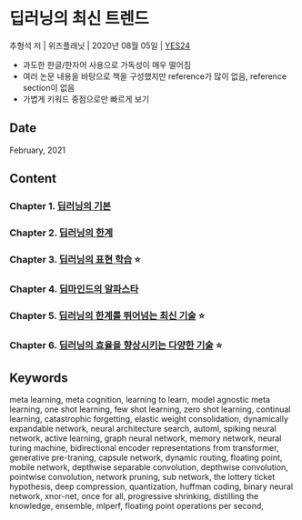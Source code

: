 # 딥러닝의 최신 트렌드

추형석 저 | 위즈플래닛 | 2020년 08월 05일 | [YES24](http://www.yes24.com/Product/Goods/91471013)

- 과도한 한글/한자어 사용으로 가독성이 매우 떨어짐
- 여러 논문 내용을 바탕으로 책을 구성했지만 reference가 많이 없음, reference section이 없음
- 가볍게 키워드 중점으로만 빠르게 보기

## Date

February, 2021

## Content

### Chapter 1. [딥러닝의 기본](https://github.com/inyong37/Study/blob/master/II.%20Book/iii.%20Korean/딥러닝의%20최신%20트렌드/C01_Basics.md)

### Chapter 2. [딥러닝의 한계](https://github.com/inyong37/Study/blob/master/II.%20Book/iii.%20Korean/딥러닝의%20최신%20트렌드/C02_Limits.md)

### Chapter 3. [딥러닝의 표현 학습](https://github.com/inyong37/Study/blob/master/II.%20Book/iii.%20Korean/딥러닝의%20최신%20트렌드/C03_Representation.md) :star:

### Chapter 4. [딥마인드의 알파스타](https://github.com/inyong37/Study/blob/master/II.%20Book/iii.%20Korean/딥러닝의%20최신%20트렌드/C04_AlphaStar.md)

### Chapter 5. [딥러닝의 한계를 뛰어넘는 최신 기술](https://github.com/inyong37/Study/blob/master/II.%20Book/iii.%20Korean/딥러닝의%20최신%20트렌드/C05_GoBeyond.md) :star:

### Chapter 6. [딥러닝의 효율을 향상시키는 다양한 기술](https://github.com/inyong37/Study/blob/master/II.%20Book/iii.%20Korean/딥러닝의%20최신%20트렌드/C06_ImproveEfficiency.md) :star:

## Keywords
meta learning, meta cognition, learning to learn, model agnostic meta learning, one shot learning, few shot learning, zero shot learning, continual learning, catastrophic forgetting, elastic weight consolidation, dynamically expandable network, neural architecture search, automl, spiking neural network, active learning, graph neural network, memory network, neural turing machine, bidirectional encoder representations from transformer, generative pre-traning, capsule network, dynamic routing, floating point, mobile network, depthwise separable convolution, depthwise convolution, pointwise convolution, network pruning, sub network, the lottery ticket hypothesis, deep compression, quantization, huffman coding, binary neural network, xnor-net, once for all, progressive shrinking, distilling the knowledge, ensemble, mlperf, floating point operations per second, 
